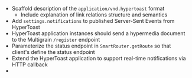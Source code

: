 * Scaffold description of the `application/vnd.hypertoast` format
    * Include explanation of link relations structure and semantics
* Add `settings.notifications` to published Server-Sent Events from HyperToast
* HyperToast application instances should send a hypermedia document to the Multigrain `/register` endpoint 
* Parameterize the status endpoint in `SmartRouter.getRoute` so that client's define the status endpoint
* Extend the HyperToast application to support real-time notifications via HTTP callback
* 